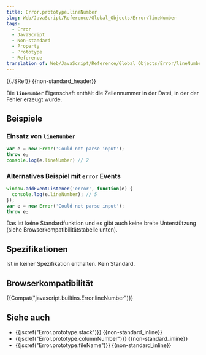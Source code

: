 ```yaml
---
title: Error.prototype.lineNumber
slug: Web/JavaScript/Reference/Global_Objects/Error/lineNumber
tags:
  - Error
  - JavaScript
  - Non-standard
  - Property
  - Prototype
  - Reference
translation_of: Web/JavaScript/Reference/Global_Objects/Error/lineNumber
---
```

{{JSRef}} {{non-standard_header}}

Die **`lineNumber`** Eigenschaft enthält die Zeilennummer in der Datei, in der der Fehler erzeugt wurde.

## Beispiele

### Einsatz von `lineNumber`

```js
var e = new Error('Could not parse input');
throw e;
console.log(e.lineNumber) // 2
```

### Alternatives Beispiel mit `error` Events

```js
window.addEventListener('error', function(e) {
  console.log(e.lineNumber); // 5
});
var e = new Error('Could not parse input');
throw e;
```

Das ist keine Standardfunktion und es gibt auch keine breite Unterstützung (siehe Browserkompatibilitätstabelle unten).

## Spezifikationen

Ist in keiner Spezifikation enthalten. Kein Standard.

## Browserkompatibilität

{{Compat("javascript.builtins.Error.lineNumber")}}

## Siehe auch

- {{jsxref("Error.prototype.stack")}} {{non-standard_inline}}
- {{jsxref("Error.prototype.columnNumber")}} {{non-standard_inline}}
- {{jsxref("Error.prototype.fileName")}} {{non-standard_inline}}
